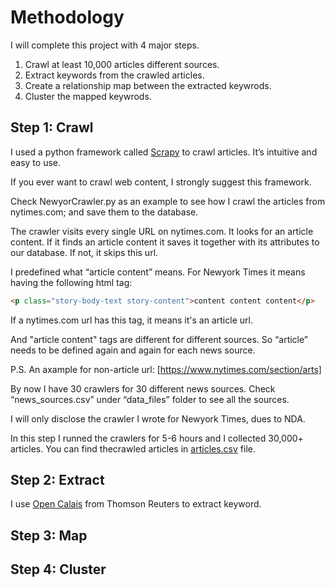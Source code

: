 # Methodology
I will complete this project with 4 major steps.

1.	Crawl at least 10,000 articles different sources. 
2.	Extract keywords from the crawled articles.
3.	Create a relationship map between the extracted keywrods.
4.	Cluster the mapped keywrods.

## Step 1: Crawl
I used a python framework called [Scrapy](https://scrapy.org) to crawl articles. It’s intuitive and easy to use.

If you ever want to crawl web content, I strongly suggest this framework.

Check NewyorCrawler.py as an example to see how I crawl the articles from nytimes.com; and save them to the database.

The crawler visits every single URL on nytimes.com. It looks for an article content. If it finds an article content it saves it together with its attributes to our database. If not, it skips this url.

I predefined what “article content” means. For Newyork Times it means having the following html tag:
```html
<p class="story-body-text story-content">content content content</p>
```

If a nytimes.com url has this tag, it means it's an article url. 

And "article content" tags are different for different sources. So “article” needs to be defined again and again for each news source.

P.S. An axample for non-article url: [https://www.nytimes.com/section/arts]

By now I have 30 crawlers for 30 different news sources. Check “news_sources.csv” under “data_files” folder to see all the sources.

I will only disclose the crawler I wrote for Newyork Times, dues to NDA.

In this step I runned the crawlers for 5-6 hours and I collected 30,000+ articles. You can find thecrawled articles in [articles.csv](https://www.dropbox.com/s/jvo5dr04vamwb96/articles.csv?dl=0) file. 

## Step 2: Extract
I use [Open Calais](http://www.opencalais.com/) from Thomson Reuters to extract keyword.

## Step 3: Map
## Step 4: Cluster
